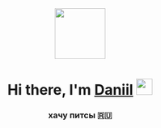 <div id="header" align="center">
  <img src="https://giphy.com/gifs/fun-meme-hacker-B4dt6rXq6nABilHTYM" width="100"/>
</div>


<h1 align="center">Hi there, I'm <a href="https://vk.com/aristokratichn1y" target="_blank">Daniil</a> 
<img src="https://github.com/blackcater/blackcater/raw/main/images/Hi.gif" height="32"/></h1>
<h3 align="center">хачу питсы 🇷🇺</h3>
